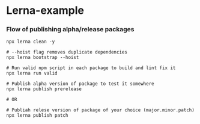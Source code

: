 # Lerna-example


### Flow of publishing alpha/release packages 
```
npx lerna clean -y

# --hoist flag removes duplicate dependencies
npx lerna bootstrap --hoist 

# Run valid npm script in each package to build and lint fix it
npx lerna run valid

# Publish alpha version of package to test it somewhere
npx lerna publish prerelease

# OR

# Publiah relese version of package of your choice (major.minor.patch)
npx lerna publish patch
```